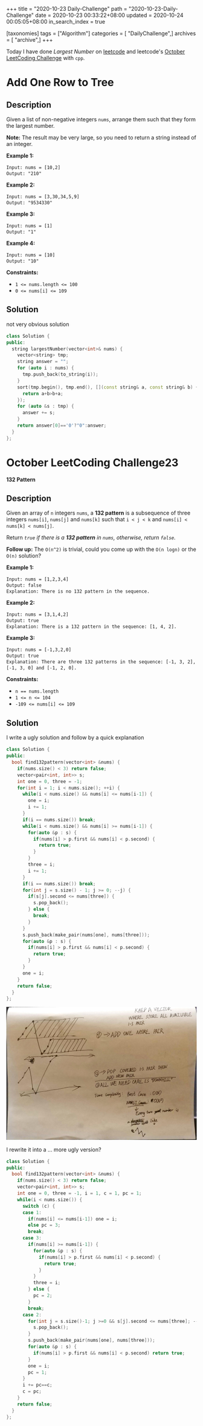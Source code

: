 +++
title = "2020-10-23 Daily-Challenge"
path = "2020-10-23-Daily-Challenge"
date = 2020-10-23 00:33:22+08:00
updated = 2020-10-24 00:05:05+08:00
in_search_index = true

[taxonomies]
tags = ["Algorithm"]
categories = [ "DailyChallenge",]
archives = [ "archive",]
+++

Today I have done *Largest Number* on [leetcode](https://leetcode.com/problems/largest-number/) and leetcode's [October LeetCoding Challenge](https://leetcode.com/explore/challenge/card/october-leetcoding-challenge/562/week-4-october-22nd-october-28th/3505/) with `cpp`.

<!-- more -->

# Add One Row to Tree

## Description

Given a list of non-negative integers `nums`, arrange them such that they form the largest number.

**Note:** The result may be very large, so you need to return a string instead of an integer.

 

**Example 1:**

```
Input: nums = [10,2]
Output: "210"
```

**Example 2:**

```
Input: nums = [3,30,34,5,9]
Output: "9534330"
```

**Example 3:**

```
Input: nums = [1]
Output: "1"
```

**Example 4:**

```
Input: nums = [10]
Output: "10"
```

**Constraints:**

- `1 <= nums.length <= 100`
- `0 <= nums[i] <= 109`

## Solution

not very obvious solution

``` cpp
class Solution {
public:
  string largestNumber(vector<int>& nums) {
    vector<string> tmp;
    string answer = "";
    for (auto i : nums) {
      tmp.push_back(to_string(i));
    }
    sort(tmp.begin(), tmp.end(), [](const string& a, const string& b) {
      return a+b>b+a;
    });
    for (auto &s : tmp) {
      answer += s;
    }
    return answer[0]=='0'?"0":answer;
  }
};
```

# October LeetCoding Challenge23

**132 Pattern**

## Description

Given an array of `n` integers `nums`, a **132 pattern** is a subsequence of three integers `nums[i]`, `nums[j]` and `nums[k]` such that `i < j < k` and `nums[i] < nums[k] < nums[j]`.

Return *`true` if there is a **132 pattern** in `nums`, otherwise, return `false`.*

**Follow up:** The `O(n^2)` is trivial, could you come up with the `O(n logn)` or the `O(n)` solution?

**Example 1:**

```
Input: nums = [1,2,3,4]
Output: false
Explanation: There is no 132 pattern in the sequence.
```

**Example 2:**

```
Input: nums = [3,1,4,2]
Output: true
Explanation: There is a 132 pattern in the sequence: [1, 4, 2].
```

**Example 3:**

```
Input: nums = [-1,3,2,0]
Output: true
Explanation: There are three 132 patterns in the sequence: [-1, 3, 2], [-1, 3, 0] and [-1, 2, 0].
```

**Constraints:**

- `n == nums.length`
- `1 <= n <= 104`
- `-109 <= nums[i] <= 109`

## Solution

I write a ugly solution and follow by a quick explanation

``` cpp
class Solution {
public:
  bool find132pattern(vector<int> &nums) {
    if(nums.size() < 3) return false;
    vector<pair<int, int>> s;
    int one = 0, three = -1;
    for(int i = 1; i < nums.size(); ++i) {
      while(i < nums.size() && nums[i] <= nums[i-1]) {
        one = i;
        i += 1;
      }
      if(i == nums.size()) break;
      while(i < nums.size() && nums[i] >= nums[i-1]) {
        for(auto &p : s) {
          if(nums[i] > p.first && nums[i] < p.second) {
            return true;
          }
        }
        three = i;
        i += 1;
      }
      if(i == nums.size()) break;
      for(int j = s.size() - 1; j >= 0; --j) {
        if(s[j].second <= nums[three]) {
          s.pop_back();
        } else {
          break;
        }
      }
      s.push_back(make_pair(nums[one], nums[three]));
      for(auto &p : s) {
        if(nums[i] > p.first && nums[i] < p.second) {
          return true;
        }
      }
      one = i;
    }
    return false;
  }
};
```

![explanation](./explanation.jpg)

I rewrite it into a ... more ugly version?


``` cpp
class Solution {
public:
  bool find132pattern(vector<int> &nums) {
    if(nums.size() < 3) return false;
    vector<pair<int, int>> s;
    int one = 0, three = -1, i = 1, c = 1, pc = 1;
    while(i < nums.size()) {
      switch (c) {
      case 1:
        if(nums[i] <= nums[i-1]) one = i;
        else pc = 3;
        break;
      case 3:
        if(nums[i] >= nums[i-1]) {
          for(auto &p : s) {
            if(nums[i] > p.first && nums[i] < p.second) {
              return true;
            }
          }
          three = i;
        } else {
          pc = 2;
        }
        break;
      case 2:
        for(int j = s.size()-1; j >=0 && s[j].second <= nums[three]; --j) {
          s.pop_back();
        }
        s.push_back(make_pair(nums[one], nums[three]));
        for(auto &p : s) {
          if(nums[i] > p.first && nums[i] < p.second) return true;
        }
        one = i;
        pc = 1;
      }
      i += pc==c;
      c = pc;
    }
    return false;
  }
};
```